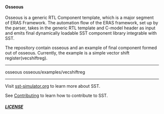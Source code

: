 #### Osseous

Osseous is a generic RTL Component template, which is a major segment of ERAS Framework. The automation flow of the ERAS framework, set up by the parser, takes in the generic RTL template and C-model header as input and emits final dynamically loadable SST component library integrable with SST.

The repository contain osseous and an example of final component formed out of osseous. 
Currently, the example is a simple vector shift register(vecshiftreg).

---
osseous
osseous/examples/vecshiftreg

---

Visit [sst-simulator.org](http://sst-simulator.org) to learn more about SST.

See [Contributing](https://github.com/sstsimulator/sst-elements/blob/devel/CONTRIBUTING.md) to learn how to contribute to SST.

##### [LICENSE](https://github.com/sstsimulator/sst-elements/blob/devel/LICENSE)
